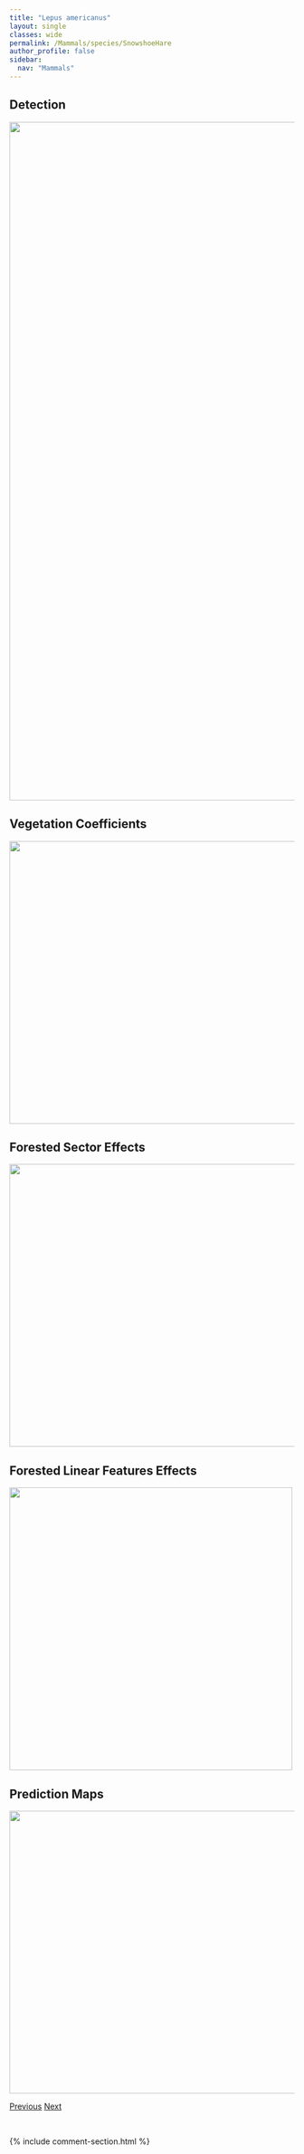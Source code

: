 ```yaml
---
title: "Lepus americanus"
layout: single
classes: wide
permalink: /Mammals/species/SnowshoeHare
author_profile: false
sidebar:
  nav: "Mammals"
---
```


<h2>Detection</h2>

<a href="https://drive.google.com/uc?export=view&id=1_bdeIb_LORoMi6v2ChfJXj7Lgw99Yxry">
<img src="https://drive.google.com/uc?export=view&id=1_bdeIb_LORoMi6v2ChfJXj7Lgw99Yxry" height = "1200" width = "800">
</a>


<h2>Vegetation Coefficients</h2>

<a href="https://drive.google.com/uc?export=view&id=12ThlsarPRl93yQDX55IN2P_sLWVzUs9E">
<img src="https://drive.google.com/uc?export=view&id=12ThlsarPRl93yQDX55IN2P_sLWVzUs9E" height = "500" width = "1000">
</a>


<h2>Forested Sector Effects</h2>

<a href="https://drive.google.com/uc?export=view&id=1p-WVO8p1tgb9XrmRJ-bxzwXKuKEFuXGw">
<img src="https://drive.google.com/uc?export=view&id=1p-WVO8p1tgb9XrmRJ-bxzwXKuKEFuXGw" height = "500" width = "1000">
</a>


<h2>Forested Linear Features Effects</h2>

<a href="https://drive.google.com/uc?export=view&id=1nK0jYBtUXuu6HTibIrtVnB02fYo91lWs">
<img src="https://drive.google.com/uc?export=view&id=1nK0jYBtUXuu6HTibIrtVnB02fYo91lWs" height = "500" width = "500">
</a>


<h2>Prediction Maps</h2>

<a href="https://drive.google.com/uc?export=view&id=1P6dboc-tbhibZTY3ZNIXd5qxu_6YnZod">
<img src="https://drive.google.com/uc?export=view&id=1P6dboc-tbhibZTY3ZNIXd5qxu_6YnZod" height = "500" width = "1000">
</a>


<a href="/DevelopmentWebsite/Mammals/species/Wolverine" class="pagination--pager" title="Gulo gulo">Previous</a> <a href="/DevelopmentWebsite/Mammals/species/WhitetailedJackRabbit" class="pagination--pager" title="Lepus townsendii">Next</a>

<p>&nbsp;</p>

{% include comment-section.html %}
